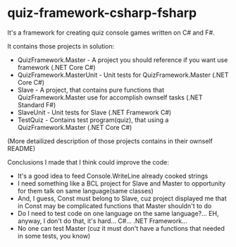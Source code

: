 # quiz-framework-csharp-fsharp
It's a framework for creating quiz console games written on C# and F#.

It contains those projects in solution:
* QuizFramework.Master - A project you should reference if you want use framework (.NET Core C#)
* QuizFramework.MasterUnit - Unit tests for QuizFramework.Master (.NET Core C#)
* Slave - A project, that contains pure functions that QuizFramework.Master use for accomplish ownself tasks (.NET Standard F#)
* SlaveUnit - Unit tests for Slave (.NET Framework C#)
* TestQuiz - Contains test program(quiz), that using a QuizFramework.Master (.NET Core C#)

(More detailized description of those projects contains in their ownself README)

Conclusions I made that I think could improve the code:
* It's a good idea to feed Console.WriteLine already cooked strings
* I need something like a BCL project for Slave and Master to opportunity for them talk on same language(same classes)
* And, I guess, Const must belong to Slave, cuz project displayed me that in Const may be complicated functions that Master shouldn't to do
* Do I need to test code on one language on the same language?... EH, anyway, I don't do that, it's hard... C#... .NET Framework...
* No one can test Master (cuz it must don't have a functions that needed in some tests, you know)
